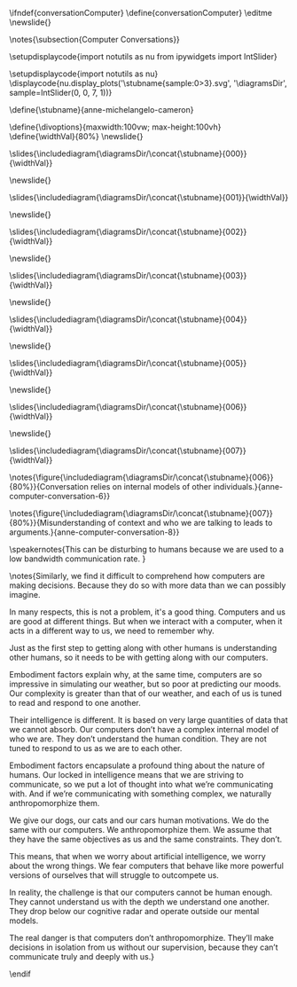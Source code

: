 \ifndef{conversationComputer}
\define{conversationComputer}
\editme
\newslide{}

\notes{\subsection{Computer Conversations}}

\setupdisplaycode{import notutils as nu
from ipywidgets import IntSlider}


\setupdisplaycode{import notutils as nu}
\displaycode{nu.display_plots('\stubname{sample:0>3}.svg', 
                            '\diagramsDir',  sample=IntSlider(0, 0, 7, 1))}

\define{\stubname}{anne-michelangelo-cameron}

\define{\divoptions}{maxwidth:100vw; max-height:100vh}
\define{\widthVal}{80%}
\newslide{}

\slides{\includediagram{\diagramsDir/\concat{\stubname}{000}}{\widthVal}}

\newslide{}

\slides{\includediagram{\diagramsDir/\concat{\stubname}{001}}{\widthVal}}

\newslide{}

\slides{\includediagram{\diagramsDir/\concat{\stubname}{002}}{\widthVal}}

\newslide{}

\slides{\includediagram{\diagramsDir/\concat{\stubname}{003}}{\widthVal}}

\newslide{}

\slides{\includediagram{\diagramsDir/\concat{\stubname}{004}}{\widthVal}}

\newslide{}

\slides{\includediagram{\diagramsDir/\concat{\stubname}{005}}{\widthVal}}

\newslide{}

\slides{\includediagram{\diagramsDir/\concat{\stubname}{006}}{\widthVal}}

\newslide{}

\slides{\includediagram{\diagramsDir/\concat{\stubname}{007}}{\widthVal}}

\notes{\figure{\includediagram{\diagramsDir/\concat{\stubname}{006}}{80%}}{Conversation relies on internal models of other individuals.}{anne-computer-conversation-6}}

\notes{\figure{\includediagram{\diagramsDir/\concat{\stubname}{007}}{80%}}{Misunderstanding of context and who we are talking to leads to arguments.}{anne-computer-conversation-8}}

\speakernotes{This can be disturbing to humans because we are used to a low bandwidth communication rate. }


\notes{Similarly, we find it difficult to comprehend how computers are making decisions. Because they do so with more data than we can possibly imagine.

In many respects, this is not a problem, it's a good thing. Computers and us are good at different things. But when we interact with a computer, when it acts in a different way to us, we need to remember why.

Just as the first step to getting along with other humans is understanding other humans, so it needs to be with getting along with our computers. 

Embodiment factors explain why, at the same time, computers are so impressive in simulating our weather, but so poor at predicting our moods. Our complexity is greater than that of our weather, and each of us is tuned to read and respond to one another.

Their intelligence is different. It is based on very large quantities of data that we cannot absorb. Our computers don’t have a complex internal model of who we are. They don’t understand the human condition. They are not tuned to respond to us as we are to each other.

Embodiment factors encapsulate a profound thing about the nature of humans. Our locked in intelligence means that we are striving to communicate, so we put a lot of thought into what we’re communicating with. And if we’re communicating with something complex, we naturally anthropomorphize them. 

We give our dogs, our cats and our cars human motivations. We do the same with our computers. We anthropomorphize them. We assume that they have the same objectives as us and the same constraints. They don’t. 

This means, that when we worry about artificial intelligence, we worry about the wrong things. We fear computers that behave like more powerful versions of ourselves that will struggle to outcompete us. 

In reality, the challenge is that our computers cannot be human enough. They cannot understand us with the depth we understand one another. They drop below our cognitive radar and operate outside our mental models. 

The real danger is that computers don’t anthropomorphize. They’ll make decisions in isolation from us without our supervision, because they can’t communicate truly and deeply with us.}

\endif

